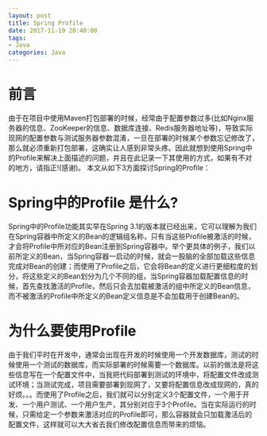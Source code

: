 ```yaml
---
layout: post
title: Spring Profile
date: 2017-11-19 20:40:00
tags:
- Java
categories: Java
---
```




# 前言
由于在项目中使用Maven打包部署的时候，经常由于配置参数过多(比如Nginx服务器的信息、ZooKeeper的信息、数据库连接、Redis服务器地址等)，导致实际现网的配置参数与测试服务器参数混淆，一旦在部署的时候某个参数忘记修改了，那么就必须重新打包部署，这确实让人感到非常头疼。因此就想到使用Spring中的Profile来解决上面描述的问题，并且在此记录一下其使用的方式，如果有不对的地方，请指正!(感谢)。
本文从如下3方面探讨Spring的Profile：

# Spring中的Profile 是什么?
Spring中的Profile功能其实早在Spring 3.1的版本就已经出来，它可以理解为我们在Spring容器中所定义的Bean的逻辑组名称，只有当这些Profile被激活的时候，才会将Profile中所对应的Bean注册到Spring容器中。举个更具体的例子，我们以前所定义的Bean，当Spring容器一启动的时候，就会一股脑的全部加载这些信息完成对Bean的创建；而使用了Profile之后，它会将Bean的定义进行更细粒度的划分，将这些定义的Bean划分为几个不同的组，当Spring容器加载配置信息的时候，首先查找激活的Profile，然后只会去加载被激活的组中所定义的Bean信息，而不被激活的Profile中所定义的Bean定义信息是不会加载用于创建Bean的。

# 为什么要使用Profile
由于我们平时在开发中，通常会出现在开发的时候使用一个开发数据库，测试的时候使用一个测试的数据库，而实际部署的时候需要一个数据库。以前的做法是将这些信息写在一个配置文件中，当我把代码部署到测试的环境中，将配置文件改成测试环境；当测试完成，项目需要部署到现网了，又要将配置信息改成现网的，真的好烦。。。而使用了Profile之后，我们就可以分别定义3个配置文件，一个用于开发、一个用户测试、一个用户生产，其分别对应于3个Profile。当在实际运行的时候，只需给定一个参数来激活对应的Profile即可，那么容器就会只加载激活后的配置文件，这样就可以大大省去我们修改配置信息而带来的烦恼。

